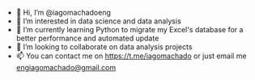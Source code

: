 - 👋 Hi, I’m @iagomachadoeng
- 👀 I’m interested in data science and data analysis 
- 🌱 I’m currently learning Python to migrate my Excel's database for a better performance and automated update
- 💞️ I’m looking to collaborate on data analysis projects
- 📫 You can contact me on https://t.me/iagomachado or just email me engiagomachado@gmail.com

<!---
iagomachadoeng/iagomachadoeng is a ✨ special ✨ repository because its `README.md` (this file) appears on your GitHub profile.
You can click the Preview link to take a look at your changes.
--->
